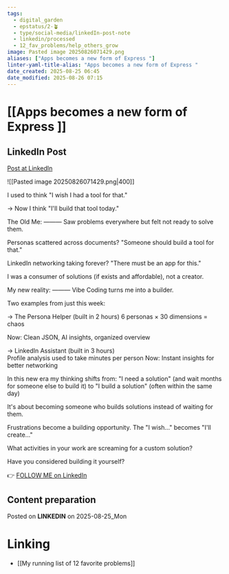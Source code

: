 ```yaml
---
tags:
  - digital_garden
  - epstatus/2-🪴
  - type/social-media/linkedIn-post-note
  - linkedin/processed
  - 12_fav_problems/help_others_grow
image: Pasted image 20250826071429.png
aliases: ["Apps becomes a new form of Express "]
linter-yaml-title-alias: "Apps becomes a new form of Express "
date_created: 2025-08-25 06:45
date_modified: 2025-08-26 07:15
---
```

# [[Apps becomes a new form of Express ]]

## LinkedIn Post

[Post at LinkedIn](https://www.linkedin.com/posts/sebastiankamilli_i-used-to-think-i-wish-i-had-a-tool-for-activity-7365625004249477121-_zzb?utm_source=share&utm_medium=member_desktop&rcm=ACoAAA1M1pkBgWCYPhT45EpfLiHzViQqRWNCIv4)

![[Pasted image 20250826071429.png|400]]

I used to think "I wish I had a tool for that."

→ Now I think "I'll build that tool today."

The Old Me: 
———
Saw problems everywhere but felt not ready to solve them.

Personas scattered across documents? "Someone should build a tool for that."

LinkedIn networking taking forever? "There must be an app for this."

I was a consumer of solutions (if exists and affordable), not a creator.

My new reality:
———
Vibe Coding turns me into a builder.

Two examples from just this week:

→ The Persona Helper (built in 2 hours) 
6 personas × 30 dimensions = chaos 

Now: Clean JSON, AI insights, organized overview

→ LinkedIn Assistant (built in 3 hours)  
Profile analysis used to take minutes per person 
Now: Instant insights for better networking

In this new era my thinking shifts from: "I need a solution" (and wait months for someone else to build it) to "I build a solution" (often within the same day)

It's about becoming someone who builds solutions instead of waiting for them.

Frustrations become a building opportunity. The "I wish..." becomes "I'll create..."

What activities in your work are screaming for a custom solution?

Have you considered building it yourself?

👉 [FOLLOW ME on LinkedIn](https://www.linkedin.com/comm/mynetwork/discovery-see-all?usecase=PEOPLE_FOLLOWS&followMember=sebastiankamilli)

## Content preparation

Posted on **LINKEDIN** on 2025-08-25_Mon

# Linking

+ [[My running list of 12 favorite problems]]